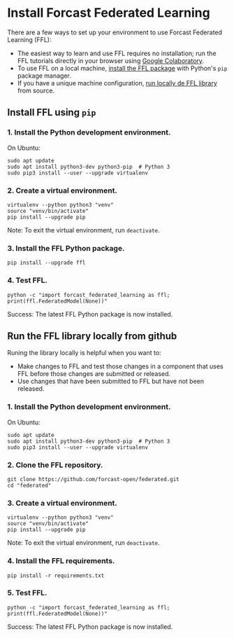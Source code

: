# Install Forcast Federated Learning

There are a few ways to set up your environment to use Forcast Federated Learning (FFL):

*   The easiest way to learn and use FFL requires no installation; run the
    FFL tutorials directly in your browser using
    [Google Colaboratory](https://colab.research.google.com/).
*   To use FFL on a local machine,
    [install the FFL package](#install-ffl-using-pip) with
    Python's `pip` package manager.
*   If you have a unique machine configuration,
    [run locally de FFL library](#run-the-ffl-library-locally-from-github) from
    source.

## Install FFL using `pip`

### 1. Install the Python development environment.

On Ubuntu:

<pre class="prettyprint lang-bsh">
<code class="devsite-terminal">sudo apt update</code>
<code class="devsite-terminal">sudo apt install python3-dev python3-pip  # Python 3</code>
<code class="devsite-terminal">sudo pip3 install --user --upgrade virtualenv</code>
</pre>

### 2. Create a virtual environment.

<pre class="prettyprint lang-bsh">
<code class="devsite-terminal">virtualenv --python python3 "venv"</code>
<code class="devsite-terminal">source "venv/bin/activate"</code>
<code class="devsite-terminal tfo-terminal-venv">pip install --upgrade pip</code>
</pre>

Note: To exit the virtual environment, run `deactivate`.

### 3. Install the FFL Python package.

<pre class="prettyprint lang-bsh">
<code class="devsite-terminal tfo-terminal-venv">pip install --upgrade ffl</code>
</pre>

### 4. Test FFL.

<pre class="prettyprint lang-bsh">
<code class="devsite-terminal tfo-terminal-venv">python -c "import forcast_federated_learning as ffl; print(ffl.FederatedModel(None))"</code>
</pre>

Success: The latest FFL Python package is now installed.

## Run the FFL library locally from github

Runing the library locally is helpful when you want to:

*   Make changes to FFL and test those changes in a component
    that uses FFL before those changes are submitted or
    released.
*   Use changes that have been submitted to FFL but have not been released.

### 1. Install the Python development environment.

On Ubuntu:

<pre class="prettyprint lang-bsh">
<code class="devsite-terminal">sudo apt update</code>
<code class="devsite-terminal">sudo apt install python3-dev python3-pip  # Python 3</code>
<code class="devsite-terminal">sudo pip3 install --user --upgrade virtualenv</code>
</pre>

### 2. Clone the FFL repository.

<pre class="prettyprint lang-bsh">
<code class="devsite-terminal">git clone https://github.com/forcast-open/federated.git</code>
<code class="devsite-terminal">cd "federated"</code>
</pre>

### 3. Create a virtual environment.

<pre class="prettyprint lang-bsh">
<code class="devsite-terminal">virtualenv --python python3 "venv"</code>
<code class="devsite-terminal">source "venv/bin/activate"</code>
<code class="devsite-terminal tfo-terminal-venv">pip install --upgrade pip</code>
</pre>

Note: To exit the virtual environment, run `deactivate`.

### 4. Install the FFL requirements.

<pre class="prettyprint lang-bsh">
<code class="devsite-terminal tfo-terminal-venv">pip install -r requirements.txt</code>
</pre>

### 5. Test FFL.

<pre class="prettyprint lang-bsh">
<code class="devsite-terminal tfo-terminal-venv">python -c "import forcast_federated_learning as ffl; print(ffl.FederatedModel(None))"</code>
</pre>

Success: The latest FFL Python package is now installed.